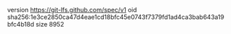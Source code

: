 version https://git-lfs.github.com/spec/v1
oid sha256:1e3ce2850ca47d4eae1cd18bfc45e0743f7379fd1ad4ca3bab643a19bfc4b18d
size 8952
